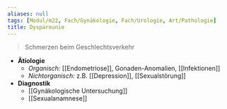 ```yaml
---
aliases: null
tags: [Modul/m22, Fach/Gynäkologie, Fach/Urologie, Art/Pathologie]
title: Dyspareunie
---
```

> Schmerzen beim Geschlechtsverkehr
- **Ätiologie**
	- *Organisch:* [[Endometriose]], Gonaden-Anomalien, [[Infektionen]]
	- *Nichtorganisch:* z.B. [[Depression]], [[Sexualstörung]]
- **Diagnostik**
	- [[Gynäkologische Untersuchung]]
	- [[Sexualanamnese]]